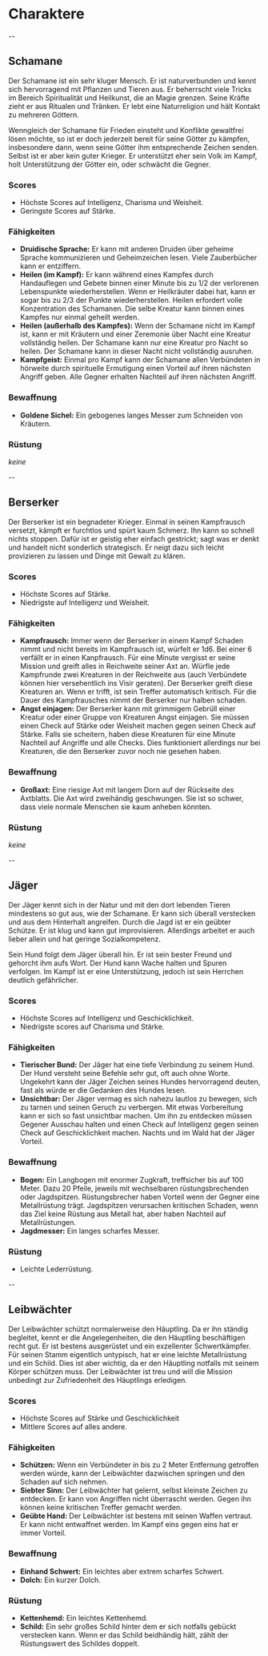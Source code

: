 # Charaktere

--

## Schamane

Der Schamane ist ein sehr kluger Mensch. Er ist naturverbunden und kennt sich hervorragend mit Pflanzen und Tieren aus. Er beherrscht viele Tricks im Bereich Spiritualität und Heilkunst, die an Magie grenzen. Seine Kräfte zieht er aus Ritualen und Tränken. Er lebt eine Naturreligion und hält Kontakt zu mehreren Göttern.

Wenngleich der Schamane für Frieden einsteht und Konflikte gewaltfrei lösen möchte, so ist er doch jederzeit bereit für seine Götter zu kämpfen, insbesondere dann, wenn seine Götter ihm entsprechende Zeichen senden. Selbst ist er aber kein guter Krieger. Er unterstützt eher sein Volk im Kampf, holt Unterstützung der Götter ein, oder schwächt die Gegner.


### Scores

- Höchste Scores auf Intelligenz, Charisma und Weisheit.
- Geringste Scores auf Stärke.

### Fähigkeiten

- **Druidische Sprache:** Er kann mit anderen Druiden über geheime Sprache kommunizieren und Geheimzeichen lesen. Viele Zauberbücher kann er entziffern.
- **Heilen (im Kampf):** Er kann während eines Kampfes durch Handauflegen und Gebete binnen einer Minute bis zu 1/2 der verlorenen Lebenspunkte wiederherstellen. Wenn er Heilkräuter dabei hat, kann er sogar bis zu 2/3 der Punkte wiederherstellen. Heilen erfordert volle Konzentration des Schamanen. Die selbe Kreatur kann binnen eines Kampfes nur einmal geheilt werden.
- **Heilen (außerhalb des Kampfes):** Wenn der Schamane nicht im Kampf ist, kann er mit Kräutern und einer Zeremonie über Nacht eine Kreatur vollständig heilen. Der Schamane kann nur eine Kreatur pro Nacht so heilen. Der Schamane kann in dieser Nacht nicht vollständig ausruhen.
- **Kampfgeist:** Einmal pro Kampf kann der Schamane allen Verbündeten in hörweite durch spirituelle Ermutigung einen Vorteil auf ihren nächsten Angriff geben. Alle Gegner erhalten Nachteil auf ihren nächsten Angriff.

### Bewaffnung

- **Goldene Sichel:** Ein gebogenes langes Messer zum Schneiden von Kräutern.

### Rüstung

*keine*




--



## Berserker

Der Berserker ist ein begnadeter Krieger. Einmal in seinen Kampfrausch versetzt, kämpft er furchtlos und spürt kaum Schmerz. Ihn kann so schnell nichts stoppen. Dafür ist er geistig eher einfach gestrickt; sagt was er denkt und handelt nicht sonderlich strategisch. Er neigt dazu sich leicht provizieren zu lassen und Dinge mit Gewalt zu klären.

### Scores

- Höchste Scores auf Stärke.
- Niedrigste auf Intelligenz und Weisheit.


### Fähigkeiten

- **Kampfrausch:** Immer wenn der Berserker in einem Kampf Schaden nimmt und nicht bereits im Kampfrausch ist, würfelt er 1d6. Bei einer 6 verfällt er in einen Kanpfrausch. Für eine Minute vergisst er seine Mission und greift alles in Reichweite seiner Axt an. Würfle jede Kampfrunde zwei Kreaturen in der Reichweite aus (auch Verbündete können hier versehentlich ins Visir geraten). Der Berserker greift diese Kreaturen an. Wenn er trifft, ist sein Treffer automatisch kritisch. Für die Dauer des Kampfrausches nimmt der Berserker nur halben schaden.
- **Angst einjagen:** Der Berserker kann mit grimmigem Gebrüll einer Kreatur oder einer Gruppe von Kreaturen Angst einjagen. Sie müssen einen Check auf Stärke oder Weisheit machen gegen seinen Check auf Stärke. Falls sie scheitern, haben diese Kreaturen für eine Minute Nachteil auf Angriffe und alle Checks. Dies funktioniert allerdings nur bei Kreaturen, die den Berserker zuvor noch nie gesehen haben.


### Bewaffnung

- **Großaxt:** Eine riesige Axt mit langem Dorn auf der Rückseite des Axtblatts. Die Axt wird zweihändig geschwungen. Sie ist so schwer, dass viele normale Menschen sie kaum anheben könnten.

### Rüstung

*keine*



--



## Jäger

Der Jäger kennt sich in der Natur und mit den dort lebenden Tieren mindestens so gut aus, wie der Schamane. Er kann sich überall verstecken und aus dem Hinterhalt angreifen. Durch die Jagd ist er ein geübter Schütze. Er ist klug und kann gut improvisieren. Allerdings arbeitet er auch lieber allein und hat geringe Sozialkompetenz.

Sein Hund folgt dem Jäger überall hin. Er ist sein bester Freund und gehorcht ihm aufs Wort. Der Hund kann Wache halten und Spuren verfolgen. Im Kampf ist er eine Unterstützung, jedoch ist sein Herrchen deutlich gefährlicher.

### Scores

- Höchste Scores auf Intelligenz und Geschicklichkeit.
- Niedrigste scores auf Charisma und Stärke.

### Fähigkeiten

- **Tierischer Bund:** Der Jäger hat eine tiefe Verbindung zu seinem Hund. Der Hund versteht seine Befehle sehr gut, oft auch ohne Worte. Ungekehrt kann der Jäger Zeichen seines Hundes hervorragend deuten, fast als würde er die Gedanken des Hundes lesen.
- **Unsichtbar:** Der Jäger vermag es sich nahezu lautlos zu bewegen, sich zu tarnen und seinen Geruch zu verbergen. Mit etwas Vorbereitung kann er sich so fast unsichtbar machen. Um ihn zu entdecken müssen Gegener Ausschau halten und einen Check auf Intelligenz gegen seinen Check auf Geschicklichkeit machen. Nachts und im Wald hat der Jäger Vorteil.

### Bewaffnung

- **Bogen:** Ein Langbogen mit enormer Zugkraft, treffsicher bis auf 100 Meter. Dazu 20 Pfeile, jeweils mit wechselbaren rüstungsbrechenden oder Jagdspitzen. Rüstungsbrecher haben Vorteil wenn der Gegner eine Metallrüstung trägt. Jagdspitzen verursachen kritischen Schaden, wenn das Ziel keine Rüstung aus Metall hat, aber haben Nachteil auf Metallrüstungen.
- **Jagdmesser:** Ein langes scharfes Messer.

### Rüstung

- Leichte Lederrüstung.



--



## Leibwächter

Der Leibwächter schützt normalerweise den Häuptling. Da er ihn ständig begleitet, kennt er die Angelegenheiten, die den Häuptling beschäftigen recht gut. Er ist bestens ausgerüstet und ein exzellenter Schwertkämpfer. Für seinen Stamm eigentlich untypisch, hat er eine leichte Metallrüstung und ein Schild. Dies ist aber wichtig, da er den Häuptling notfalls mit seinem Körper schützen muss. Der Leibwächter ist treu und will die Mission unbedingt zur Zufriedenheit des Häuptlings erledigen.

### Scores

- Höchste Scores auf Stärke und Geschicklichkeit
- Mittlere Scores auf alles andere.


### Fähigkeiten

- **Schützen:** Wenn ein Verbündeter in bis zu 2 Meter Entfernung getroffen werden würde, kann der Leibwächter dazwischen springen und den Schaden auf sich nehmen.
- **Siebter Sinn:** Der Leibwächter hat gelernt, selbst kleinste Zeichen zu entdecken. Er kann von Angriffen nicht überrascht werden. Gegen ihn können keine kritischen Treffer gemacht werden.
- **Geübte Hand:** Der Leibwächter ist bestens mit seinen Waffen vertraut. Er kann nicht entwaffnet werden. Im Kampf eins gegen eins hat er immer Vorteil.


### Bewaffnung

- **Einhand Schwert:** Ein leichtes aber extrem scharfes Schwert.
- **Dolch:** Ein kurzer Dolch.

### Rüstung

- **Kettenhemd:** Ein leichtes Kettenhemd.
- **Schild:** Ein sehr großes Schild hinter dem er sich notfalls gebückt verstecken kann. Wenn er das Schild beidhändig hält, zählt der Rüstungswert des Schildes doppelt.
